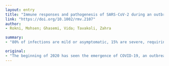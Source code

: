 ```yaml
---
layout: entry
title: "Immune responses and pathogenesis of SARS-CoV-2 during an outbreak in Iran: Comparison with SARS and MERS"
link: "https://doi.org/10.1002/rmv.2107"
author:
- Rokni, Mohsen; Ghasemi, Vida; Tavakoli, Zahra

summary:
- "80% of infections are mild or asymptomatic, 15% are severe, requiring oxygen, and 5% are critical infections. To mount an antiviral response, the innate immune system recognizes molecular structures produced by the invasion of the virus. COVID-19 induces IgG antibodies against N protein that can be detected by serum as early as day 4 after the onset of disease and with most patients seroconverting by day 14."

original:
- "The beginning of 2020 has seen the emergence of COVID-19, an outbreak caused by a novel coronavirus, SARS-CoV-2, an important pathogen for humans. There is an urgent need to better understand this new virus and to develop ways to control its spread. In Iran, the first case of the COVID-19 was reported after spread from China and other countries. Fever, cough, and fatigue were the most common symptoms of this virus. In worldwide, the incubation period of COVID-19 was 3 to 7?days and approximately 80% of infections are mild or asymptomatic, 15% are severe, requiring oxygen, and 5% are critical infections, requiring ventilation. To mount an antiviral response, the innate immune system recognizes molecular structures that are produced by the invasion of the virus. COVID-19 infection induces IgG antibodies against N protein that can be detected by serum as early as day 4 after the onset of disease and with most patients seroconverting by day 14. Laboratory evidence of clinical patients showed that a specific T-cell response against SARS-CoV-2 is important for the recognition and killing of infected cells, particularly in the lungs of infected individuals. At present, there is no specific antiviral therapy for COVID-19 and the main treatments are supportive. In this review, we investigated the innate and acquired immune responses in patients who recovered from COVID-19, which could inform the design of prophylactic vaccines and immunotherapy for the future."
---
```


